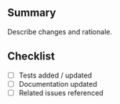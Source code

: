 ## Summary

Describe changes and rationale.

## Checklist

- [ ] Tests added / updated
- [ ] Documentation updated
- [ ] Related issues referenced
